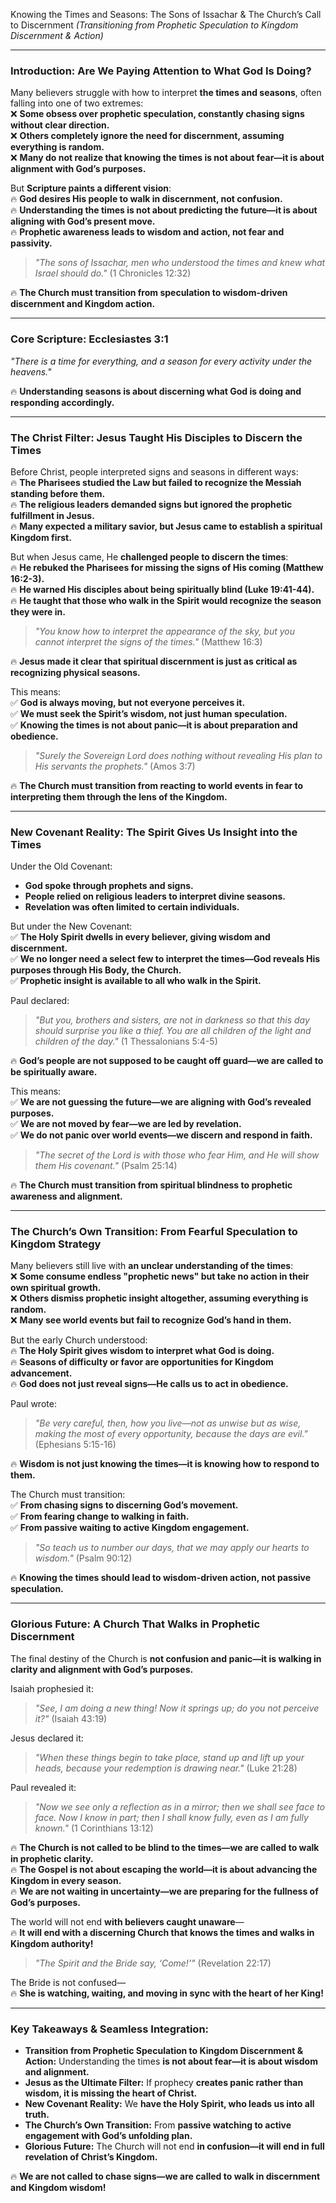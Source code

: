 Knowing the Times and Seasons: The Sons of Issachar & The Church’s Call to Discernment
_(Transitioning from Prophetic Speculation to Kingdom Discernment & Action)_

---

### **Introduction: Are We Paying Attention to What God Is Doing?**

Many believers struggle with how to interpret **the times and seasons**, often falling into one of two extremes:  
❌ **Some obsess over prophetic speculation, constantly chasing signs without clear direction.**  
❌ **Others completely ignore the need for discernment, assuming everything is random.**  
❌ **Many do not realize that knowing the times is not about fear—it is about alignment with God’s purposes.**

But **Scripture paints a different vision**:  
🔥 **God desires His people to walk in discernment, not confusion.**  
🔥 **Understanding the times is not about predicting the future—it is about aligning with God’s present move.**  
🔥 **Prophetic awareness leads to wisdom and action, not fear and passivity.**

> _"The sons of Issachar, men who understood the times and knew what Israel should do."_ (1 Chronicles 12:32)

🔥 **The Church must transition from speculation to wisdom-driven discernment and Kingdom action.**

---

### **Core Scripture: Ecclesiastes 3:1**

_"There is a time for everything, and a season for every activity under the heavens."_

🔥 **Understanding seasons is about discerning what God is doing and responding accordingly.**

---

### **The Christ Filter: Jesus Taught His Disciples to Discern the Times**

Before Christ, people interpreted signs and seasons in different ways:  
🔥 **The Pharisees studied the Law but failed to recognize the Messiah standing before them.**  
🔥 **The religious leaders demanded signs but ignored the prophetic fulfillment in Jesus.**  
🔥 **Many expected a military savior, but Jesus came to establish a spiritual Kingdom first.**

But when Jesus came, He **challenged people to discern the times**:  
🔥 **He rebuked the Pharisees for missing the signs of His coming (Matthew 16:2-3).**  
🔥 **He warned His disciples about being spiritually blind (Luke 19:41-44).**  
🔥 **He taught that those who walk in the Spirit would recognize the season they were in.**

> _"You know how to interpret the appearance of the sky, but you cannot interpret the signs of the times."_ (Matthew 16:3)

🔥 **Jesus made it clear that spiritual discernment is just as critical as recognizing physical seasons.**

This means:  
✅ **God is always moving, but not everyone perceives it.**  
✅ **We must seek the Spirit’s wisdom, not just human speculation.**  
✅ **Knowing the times is not about panic—it is about preparation and obedience.**

> _"Surely the Sovereign Lord does nothing without revealing His plan to His servants the prophets."_ (Amos 3:7)

🔥 **The Church must transition from reacting to world events in fear to interpreting them through the lens of the Kingdom.**

---

### **New Covenant Reality: The Spirit Gives Us Insight into the Times**

Under the Old Covenant:

- **God spoke through prophets and signs.**
- **People relied on religious leaders to interpret divine seasons.**
- **Revelation was often limited to certain individuals.**

But under the New Covenant:  
✅ **The Holy Spirit dwells in every believer, giving wisdom and discernment.**  
✅ **We no longer need a select few to interpret the times—God reveals His purposes through His Body, the Church.**  
✅ **Prophetic insight is available to all who walk in the Spirit.**

Paul declared:

> _"But you, brothers and sisters, are not in darkness so that this day should surprise you like a thief. You are all children of the light and children of the day."_ (1 Thessalonians 5:4-5)

🔥 **God’s people are not supposed to be caught off guard—we are called to be spiritually aware.**

This means:  
✅ **We are not guessing the future—we are aligning with God’s revealed purposes.**  
✅ **We are not moved by fear—we are led by revelation.**  
✅ **We do not panic over world events—we discern and respond in faith.**

> _"The secret of the Lord is with those who fear Him, and He will show them His covenant."_ (Psalm 25:14)

🔥 **The Church must transition from spiritual blindness to prophetic awareness and alignment.**

---

### **The Church’s Own Transition: From Fearful Speculation to Kingdom Strategy**

Many believers still live with **an unclear understanding of the times**:  
❌ **Some consume endless "prophetic news" but take no action in their own spiritual growth.**  
❌ **Others dismiss prophetic insight altogether, assuming everything is random.**  
❌ **Many see world events but fail to recognize God’s hand in them.**

But the early Church understood:  
🔥 **The Holy Spirit gives wisdom to interpret what God is doing.**  
🔥 **Seasons of difficulty or favor are opportunities for Kingdom advancement.**  
🔥 **God does not just reveal signs—He calls us to act in obedience.**

Paul wrote:

> _"Be very careful, then, how you live—not as unwise but as wise, making the most of every opportunity, because the days are evil."_ (Ephesians 5:15-16)

🔥 **Wisdom is not just knowing the times—it is knowing how to respond to them.**

The Church must transition:  
✅ **From chasing signs to discerning God’s movement.**  
✅ **From fearing change to walking in faith.**  
✅ **From passive waiting to active Kingdom engagement.**

> _"So teach us to number our days, that we may apply our hearts to wisdom."_ (Psalm 90:12)

🔥 **Knowing the times should lead to wisdom-driven action, not passive speculation.**

---

### **Glorious Future: A Church That Walks in Prophetic Discernment**

The final destiny of the Church is **not confusion and panic—it is walking in clarity and alignment with God’s purposes.**

Isaiah prophesied it:

> _"See, I am doing a new thing! Now it springs up; do you not perceive it?"_ (Isaiah 43:19)

Jesus declared it:

> _"When these things begin to take place, stand up and lift up your heads, because your redemption is drawing near."_ (Luke 21:28)

Paul revealed it:

> _"Now we see only a reflection as in a mirror; then we shall see face to face. Now I know in part; then I shall know fully, even as I am fully known."_ (1 Corinthians 13:12)

🔥 **The Church is not called to be blind to the times—we are called to walk in prophetic clarity.**  
🔥 **The Gospel is not about escaping the world—it is about advancing the Kingdom in every season.**  
🔥 **We are not waiting in uncertainty—we are preparing for the fullness of God’s purposes.**

The world will not end **with believers caught unaware**—  
🔥 **It will end with a discerning Church that knows the times and walks in Kingdom authority!**

> _"The Spirit and the Bride say, ‘Come!’"_ (Revelation 22:17)

The Bride is not confused—  
🔥 **She is watching, waiting, and moving in sync with the heart of her King!**

---

### **Key Takeaways & Seamless Integration:**

- **Transition from Prophetic Speculation to Kingdom Discernment & Action:** Understanding the times **is not about fear—it is about wisdom and alignment.**
- **Jesus as the Ultimate Filter:** If prophecy **creates panic rather than wisdom, it is missing the heart of Christ.**
- **New Covenant Reality:** We **have the Holy Spirit, who leads us into all truth.**
- **The Church’s Own Transition:** From **passive watching to active engagement with God’s unfolding plan.**
- **Glorious Future:** The Church will not end **in confusion—it will end in full revelation of Christ’s Kingdom.**

🔥 **We are not called to chase signs—we are called to walk in discernment and Kingdom wisdom!**